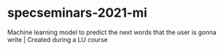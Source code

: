 # specseminars-2021-mi
Machine learning model to predict the next words that the user is gonna write | Created during a LU course
